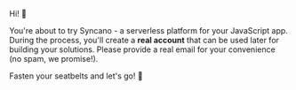 Hi! 🐼

You're about to try Syncano - a serverless platform for your JavaScript app.
During the process, you'll create a **real account** that can be used later for building your solutions. Please provide a real email for your convenience (no spam, we promise!).

Fasten your seatbelts and let's go! 🚀
